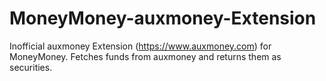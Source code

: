 # MoneyMoney-auxmoney-Extension
Inofficial auxmoney Extension (https://www.auxmoney.com) for MoneyMoney. Fetches funds from auxmoney and returns them as securities.
